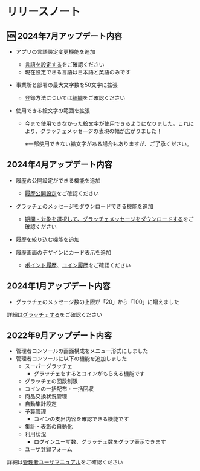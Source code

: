 # リリースノート


## :new: 2024年7月アップデート内容

- アプリの言語設定変更機能を追加

    - [言語を設定する](../app/index.md)をご確認ください
    - 現在設定できる言語は日本語と英語のみです

- 事業所と部署の最大文字数を50文字に拡張

    - 登録方法については[組織](../管理者機能/groupmaintenance.md)をご確認ください

- 使用できる絵文字の範囲を拡張

    - 今まで使用できなかった絵文字が使用できるようになりました。これにより、グラッチェメッセージの表現の幅が広がりました！

        ※一部使用できない絵文字がある場合もありますが、ご了承ください。


## 2024年4月アップデート内容

- 履歴の公開設定ができる機能を追加

    - [履歴公開設定](../管理者機能/その他設定/other04.md)をご確認ください

- グラッチェのメッセージをダウンロードできる機能を追加

    - [期間・対象を選択して、グラッチェメッセージをダウンロードする](../管理者機能/集計・表彰/total01.md)をご確認ください

- 履歴を絞り込む機能を追加
- 履歴画面のデザインにカード表示を追加

    - [ポイント履歴](../一般機能/History/history01.md)、[コイン履歴](../一般機能/History/history02.md)をご確認ください

## 2024年1月アップデート内容

- グラッチェのメッセージ数の上限が「20」から「100」に増えました

詳細は[グラッチェする](../一般機能//GraziePoint/grazie02.md)をご確認ください


## 2022年9月アップデート内容

- 管理者コンソールの画面構成をメニュー形式にしました
- 管理者コンソールに以下の機能を追加しました
    - スーパーグラッチェ
        - グラッチェをするとコインがもらえる機能です
    - グラッチェの回数制限
    - コインの一括配布・一括回収
    - 商品交換状況管理
    - 自動集計設定
    - 予算管理
        - コインの支出内容を確認できる機能です
    - 集計・表彰の自動化
    - 利用状況
        - ログインユーザ数、グラッチェ数をグラフ表示できます
    - ユーザ登録フォーム

詳細は[管理者ユーザマニュアル](../管理者機能/index.md)をご確認ください
